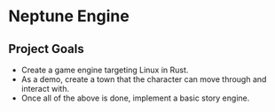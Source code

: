 # Neptune Engine

## Project Goals
- Create a game engine targeting Linux in Rust.
- As a demo, create a town that the character can move through and interact with.
- Once all of the above is done, implement a basic story engine.
